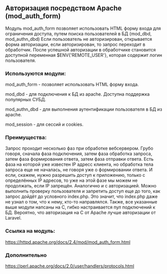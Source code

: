 ## Авторизация посредством Apache (mod_auth_form)

Модуль mod_auth_form позволяет использовать HTML форму входа для ограничения доступа, путем поиска пользователей в БД (mod_dbd, mod_authn_dbd)
Если пользователь не авторизирован, открывается форма авторизации, если авторизирован, то запрос переходит в обработчик.
После успешной авторизации в обработчике становится доступной переменная $ENV{'REMOTE_USER'}, которая содержит логин пользователя.

### Используются модули:

mod_auth_form - позволяет использовать HTML форму входа.

mod_dbd       - для подключения к БД из apache. Доступна поддержка популярных СУБД.

mod_authn_dbd - для выполнения аутентификации пользователя в БД из apache.

mod_session   - для сессий и cookies.

### Преимущества:

Запрос проходит несколько фаз при обработке вебсервером. Грубо говоря, сначала фаза подключения, затем фаза обработка запроса, затем фаза формирования ответа, затем фаза отправки ответа. Есть фаза на которой уже известен IP адресс клиента, но обработка тела запроса еще не началась, не говоря уже о формировании ответа. 
И если, скажем, нужно разрешить доступ к приложению, только с определённых IP адресов, то уже на этой фазе мы можем не продолжать, если IP запрещён. Аналогично и с авторизацией. Можно выполнить проверку пользователя и запретить доступ еще до того, как запрос дойдёт до условного index.php. 
Это значит, что index.php даже не узнал о том, что к нему, кто-то направлялся. 
Также, все указанные выше модули напсаны на C, гибко настраивается пул подключений к БД. 
Вероятно, что авторизация на C от Apache лучше авторизации от Laravel. 

### Ссылка на модуль:

https://httpd.apache.org/docs/2.4/mod/mod_auth_form.html

### Дополнительно

https://perl.apache.org/docs/2.0/user/handlers/protocols.html
